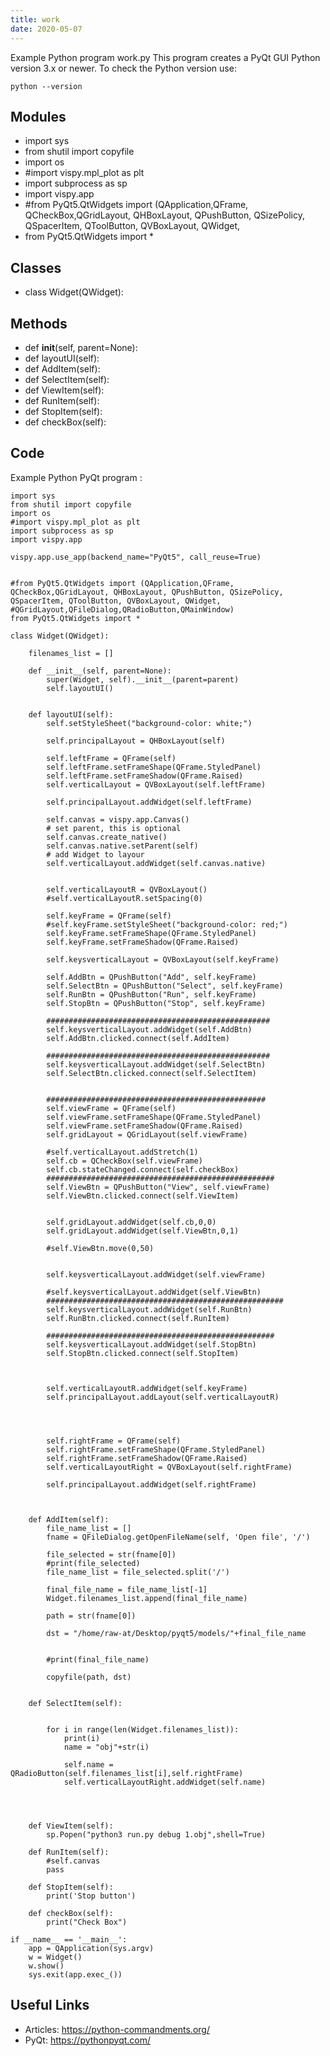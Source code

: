 ```yaml
---
title: work
date: 2020-05-07
---
```

Example Python program work.py
This program creates a PyQt GUI
Python version 3.x or newer.
To check the Python version use:

    python --version

## Modules

* import sys
* from shutil import copyfile
* import os
* #import vispy.mpl_plot as plt
* import subprocess as sp
* import vispy.app
* #from PyQt5.QtWidgets import (QApplication,QFrame, QCheckBox,QGridLayout, QHBoxLayout, QPushButton, QSizePolicy, QSpacerItem, QToolButton, QVBoxLayout, QWidget,
* from PyQt5.QtWidgets import *

## Classes

* class Widget(QWidget):

## Methods

* def __init__(self, parent=None):
* def layoutUI(self):
* def AddItem(self):
* def SelectItem(self):
* def ViewItem(self):
* def RunItem(self):
* def StopItem(self):
* def checkBox(self):

## Code

Example Python PyQt program :

    import sys
    from shutil import copyfile
    import os
    #import vispy.mpl_plot as plt
    import subprocess as sp
    import vispy.app
    
    vispy.app.use_app(backend_name="PyQt5", call_reuse=True)
    
    
    #from PyQt5.QtWidgets import (QApplication,QFrame, QCheckBox,QGridLayout, QHBoxLayout, QPushButton, QSizePolicy, QSpacerItem, QToolButton, QVBoxLayout, QWidget,
    #QGridLayout,QFileDialog,QRadioButton,QMainWindow)
    from PyQt5.QtWidgets import *
    
    class Widget(QWidget):
     
        filenames_list = []
        
        def __init__(self, parent=None):
            super(Widget, self).__init__(parent=parent)
            self.layoutUI()
            
    
        def layoutUI(self):
            self.setStyleSheet("background-color: white;")
    
            self.principalLayout = QHBoxLayout(self)
    
            self.leftFrame = QFrame(self)
            self.leftFrame.setFrameShape(QFrame.StyledPanel)
            self.leftFrame.setFrameShadow(QFrame.Raised)
            self.verticalLayout = QVBoxLayout(self.leftFrame)
    
            self.principalLayout.addWidget(self.leftFrame)
    
            self.canvas = vispy.app.Canvas()
            # set parent, this is optional
            self.canvas.create_native()
            self.canvas.native.setParent(self)
            # add Widget to layour
            self.verticalLayout.addWidget(self.canvas.native)
        
            
            self.verticalLayoutR = QVBoxLayout()
            #self.verticalLayoutR.setSpacing(0)
    
            self.keyFrame = QFrame(self)
            #self.keyFrame.setStyleSheet("background-color: red;")
            self.keyFrame.setFrameShape(QFrame.StyledPanel)
            self.keyFrame.setFrameShadow(QFrame.Raised)
            
            self.keysverticalLayout = QVBoxLayout(self.keyFrame)
            
            self.AddBtn = QPushButton("Add", self.keyFrame)
            self.SelectBtn = QPushButton("Select", self.keyFrame)
            self.RunBtn = QPushButton("Run", self.keyFrame)
            self.StopBtn = QPushButton("Stop", self.keyFrame)
    
            ##################################################
            self.keysverticalLayout.addWidget(self.AddBtn)
            self.AddBtn.clicked.connect(self.AddItem)
    
            ##################################################
            self.keysverticalLayout.addWidget(self.SelectBtn)
            self.SelectBtn.clicked.connect(self.SelectItem)
    
    
            #################################################
            self.viewFrame = QFrame(self)
            self.viewFrame.setFrameShape(QFrame.StyledPanel)
            self.viewFrame.setFrameShadow(QFrame.Raised)
            self.gridLayout = QGridLayout(self.viewFrame)
            
            #self.verticalLayout.addStretch(1)
            self.cb = QCheckBox(self.viewFrame)
            self.cb.stateChanged.connect(self.checkBox)
            ###################################################
            self.ViewBtn = QPushButton("View", self.viewFrame)
            self.ViewBtn.clicked.connect(self.ViewItem)
    
            
            self.gridLayout.addWidget(self.cb,0,0)
            self.gridLayout.addWidget(self.ViewBtn,0,1)
            
            #self.ViewBtn.move(0,50)
            
            
            self.keysverticalLayout.addWidget(self.viewFrame)
        
            #self.keysverticalLayout.addWidget(self.ViewBtn)
            #####################################################
            self.keysverticalLayout.addWidget(self.RunBtn)
            self.RunBtn.clicked.connect(self.RunItem)
    
            ###################################################
            self.keysverticalLayout.addWidget(self.StopBtn)
            self.StopBtn.clicked.connect(self.StopItem)
    
            
            
            self.verticalLayoutR.addWidget(self.keyFrame)
            self.principalLayout.addLayout(self.verticalLayoutR)
    
            
    
    
            self.rightFrame = QFrame(self)
            self.rightFrame.setFrameShape(QFrame.StyledPanel)
            self.rightFrame.setFrameShadow(QFrame.Raised)
            self.verticalLayoutRight = QVBoxLayout(self.rightFrame)
    
            self.principalLayout.addWidget(self.rightFrame)
        
            
        
        def AddItem(self):
            file_name_list = []
            fname = QFileDialog.getOpenFileName(self, 'Open file', '/')
            
            file_selected = str(fname[0])
            #print(file_selected)
            file_name_list = file_selected.split('/')
            
            final_file_name = file_name_list[-1]
            Widget.filenames_list.append(final_file_name)
            
            path = str(fname[0])
     
            dst = "/home/raw-at/Desktop/pyqt5/models/"+final_file_name
    
            
            #print(final_file_name)
    
            copyfile(path, dst)
    
                
        def SelectItem(self):
            
            
            for i in range(len(Widget.filenames_list)):
                print(i)
                name = "obj"+str(i)
        
                self.name = QRadioButton(self.filenames_list[i],self.rightFrame) 
                self.verticalLayoutRight.addWidget(self.name)
        
        
    
            
        def ViewItem(self):
            sp.Popen("python3 run.py debug 1.obj",shell=True)
    
        def RunItem(self):
            #self.canvas
            pass
    
        def StopItem(self):
            print('Stop button')
    
        def checkBox(self):
            print("Check Box")
    
    if __name__ == '__main__':
        app = QApplication(sys.argv)
        w = Widget()
        w.show()
        sys.exit(app.exec_())
    
    
    
    
    

## Useful Links

- Articles: https://python-commandments.org/
- PyQt: https://pythonpyqt.com/
